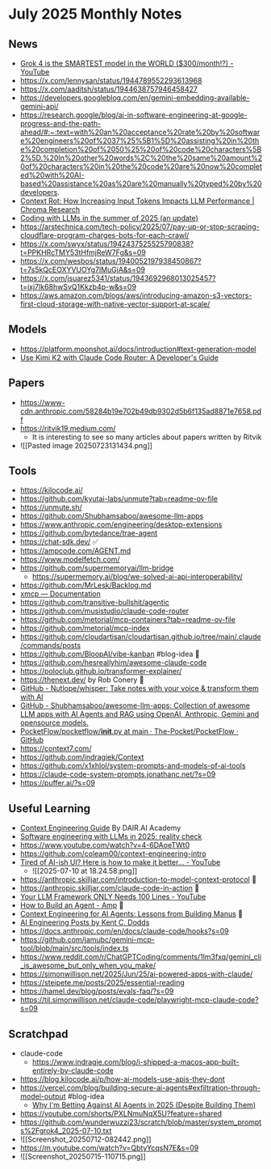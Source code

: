 # July 2025 Monthly Notes

## News
- [Grok 4 is the SMARTEST model in the WORLD ($300/month!?) - YouTube](https://www.youtube.com/watch?v=0v1xW1wmF7A)
- https://x.com/lennysan/status/1944789552293613968
- https://x.com/aaditsh/status/1944638757946458427
- https://developers.googleblog.com/en/gemini-embedding-available-gemini-api/
- https://research.google/blog/ai-in-software-engineering-at-google-progress-and-the-path-ahead/#:~:text=with%20an%20acceptance%20rate%20by%20software%20engineers%20of%2037%25%5B1%5D%20assisting%20in%20the%20completion%20of%2050%25%20of%20code%20characters%5B2%5D.%20In%20other%20words%2C%20the%20same%20amount%20of%20characters%20in%20the%20code%20are%20now%20completed%20with%20AI-based%20assistance%20as%20are%20manually%20typed%20by%20developers.
- [Context Rot: How Increasing Input Tokens Impacts LLM Performance | Chroma Research](https://research.trychroma.com/context-rot)
- [Coding with LLMs in the summer of 2025 (an update)](https://antirez.com/news/154)
- https://arstechnica.com/tech-policy/2025/07/pay-up-or-stop-scraping-cloudflare-program-charges-bots-for-each-crawl/
- https://x.com/swyx/status/1942437525525790838?t=PPKHRcTMY53tHfmjReW7Fg&s=09
- https://x.com/wesbos/status/1940052197938450867?t=7s5kQcEOXYVUOYg7lMuGjA&s=09
- https://x.com/jsuarez5341/status/1943692968013025457?t=jxj7Ik68hwSvQ1Kkzb4p-w&s=09
- https://aws.amazon.com/blogs/aws/introducing-amazon-s3-vectors-first-cloud-storage-with-native-vector-support-at-scale/

## Models
- https://platform.moonshot.ai/docs/introduction#text-generation-model
- [Use Kimi K2 with Claude Code Router: A Developer's Guide](https://huggingface.co/blog/francesca-petracci/kimi-k2-claude-code)

## Papers
- https://www-cdn.anthropic.com/58284b19e702b49db9302d5b6f135ad8871e7658.pdf
- https://ritvik19.medium.com/
	- It is interesting to see so many articles about papers written by Ritvik
- ![[Pasted image 20250723131434.png]]

## Tools
- https://kilocode.ai/
- https://github.com/kyutai-labs/unmute?tab=readme-ov-file
- https://unmute.sh/
- https://github.com/Shubhamsaboo/awesome-llm-apps
- https://www.anthropic.com/engineering/desktop-extensions
- https://github.com/bytedance/trae-agent
- https://chat-sdk.dev/ ✅
- https://ampcode.com/AGENT.md
- https://www.modelfetch.com/
- https://github.com/supermemoryai/llm-bridge
	- https://supermemory.ai/blog/we-solved-ai-api-interoperability/
- https://github.com/MrLesk/Backlog.md
- [xmcp — Documentation](https://xmcp.dev/docs#create-a-new-xmcp-app)
- https://github.com/transitive-bullshit/agentic
- https://github.com/musistudio/claude-code-router
- https://github.com/metorial/mcp-containers?tab=readme-ov-file
- https://github.com/metorial/mcp-index
- https://github.com/cloudartisan/cloudartisan.github.io/tree/main/.claude/commands/posts
- https://github.com/BloopAI/vibe-kanban #blog-idea 🌟
- https://github.com/hesreallyhim/awesome-claude-code
- https://poloclub.github.io/transformer-explainer/
- https://thenext.dev/ by Rob Conery 🌟
- [GitHub - Nutlope/whisper: Take notes with your voice & transform them with AI](https://github.com/Nutlope/whisper)
- [GitHub - Shubhamsaboo/awesome-llm-apps: Collection of awesome LLM apps with AI Agents and RAG using OpenAI, Anthropic, Gemini and opensource models.](https://github.com/Shubhamsaboo/awesome-llm-apps)
- [PocketFlow/pocketflow/__init__.py at main · The-Pocket/PocketFlow · GitHub](https://github.com/The-Pocket/PocketFlow/blob/main/pocketflow/__init__.py)
- https://context7.com/
- https://github.com/indragiek/Context
- https://github.com/x1xhlol/system-prompts-and-models-of-ai-tools
- https://claude-code-system-prompts.jonathanc.net/?s=09
- https://puffer.ai/?s=09

## Useful Learning
- [Context Engineering Guide](https://docs.google.com/document/d/1JU8w-E4LlseFZm-ag22GSBU5A2rp2nb7iFGBNAbFL7k/edit?tab=t.0) By DAIR.AI Academy
- [Software engineering with LLMs in 2025: reality check](https://www.youtube.com/watch?v=EO3_qN_Ynsk)
- https://www.youtube.com/watch?v=4-6DAoeTWt0
- https://github.com/coleam00/context-engineering-intro
- [Tired of AI-ish UI? Here is how to make it better... - YouTube](https://www.youtube.com/watch?v=Nocg_8ECs6w)
	- ![[2025-07-10 at 18.24.58.png]]
- https://anthropic.skilljar.com/introduction-to-model-context-protocol 🌟
- https://anthropic.skilljar.com/claude-code-in-action 🌟
- [Your LLM Framework ONLY Needs 100 Lines - YouTube](https://www.youtube.com/watch?v=0Zr3NwcvpA0)
- [How to Build an Agent - Amp](https://ampcode.com/how-to-build-an-agent) 🌟
- [Context Engineering for AI Agents: Lessons from Building Manus](https://manus.im/blog/Context-Engineering-for-AI-Agents-Lessons-from-Building-Manus) 🌟
- [AI Engineering Posts by Kent C. Dodds](https://www.epicai.pro/posts)
- https://docs.anthropic.com/en/docs/claude-code/hooks?s=09
- https://github.com/jamubc/gemini-mcp-tool/blob/main/src/tools/index.ts
- https://www.reddit.com/r/ChatGPTCoding/comments/1lm3fxq/gemini_cli_is_awesome_but_only_when_you_make/
- https://simonwillison.net/2025/Jun/25/ai-powered-apps-with-claude/
- https://steipete.me/posts/2025/essential-reading
- https://hamel.dev/blog/posts/evals-faq/?s=09
- https://til.simonwillison.net/claude-code/playwright-mcp-claude-code?s=09

## Scratchpad
- claude-code
	- https://www.indragie.com/blog/i-shipped-a-macos-app-built-entirely-by-claude-code
- https://blog.kilocode.ai/p/how-ai-models-use-apis-they-dont
- https://vercel.com/blog/building-secure-ai-agents#exfiltration-through-model-output #blog-idea
	- [Why I'm Betting Against AI Agents in 2025 (Despite Building Them)](https://utkarshkanwat.com/writing/betting-against-agents/?&aid=recA3YmvodCoZIYhi&_bhlid=4b5da863fcd87cf135f2c879bd52eefb1f446358)
- https://youtube.com/shorts/PXLNmuNqX5U?feature=shared
- https://github.com/wunderwuzzi23/scratch/blob/master/system_prompts%2Fgrok4_2025-07-10.txt
- ![[Screenshot_20250712-082442.png]]
- https://m.youtube.com/watch?v=QbtyYcqsN7E&s=09
- ![[Screenshot_20250715-110715.png]]
